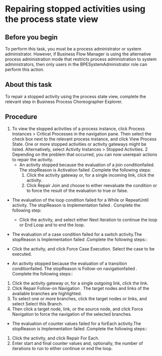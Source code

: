 <!-- image -->

# Repairing stopped activities using the process state view

## Before you begin

To
perform this task, you must be a process administrator or system administrator. However,
if Business Flow Manager is using the alternative process administration
mode that restricts process administration to system administrators,
then only users in the BPESystemAdministrator role can perform this
action.

## About this task

To repair a stopped activity using the process state view,
complete the relevant step in Business Process Choreographer Explorer.

## Procedure

1. To view the stopped activities of a process instance, click Process Instances > Critical Processes in the navigation pane. Then select the check box next
to the relevant process instance, and click View Process
State. One or more stopped activities or activity gateways
might be listed. Alternatively, select Activity
Instances > Stopped Activities.
2 Depending on the problem that occurred, you can now userepair actions to repair the activity.
    - An activity stopped because the evaluation of a join conditionfailed. The stopReason is Activation failed .Complete the following steps:
        1. Click the activity gateway or, for a single incoming link, click
the activity.
        2. Click Repair Join and choose to either
reevaluate the condition or to force the result of the evaluation
to true or false.
- The evaluation of the loop condition failed for a While or RepeatUntil activity. The stopReason is Implementation failed . Complete the following step:
    - Click the activity, and select either Next Iteration  to
continue the loop or End Loop and to end the
loop.
- The evaluation of a case condition failed for a switch activity.The stopReason is Implementation failed .Complete the following steps::

- Click the activity, and click Force Case Execution.
Select the case to be executed.
- An activity stopped because the evaluation of a transition conditionfailed. The stopReason is Follow-on navigationfailed . Complete the following steps::

1. Click the activity gateway or, for a single outgoing link, click
the link.
2. Click Repair Follow-on Navigation . The
target nodes and links of the available branches are highlighted.
3. To select one or more branches, click the target nodes or links,
and select Select this Branch.
4. Then click a target node, link, or the source node, and click Force
Navigation to force the navigation of the selected branches.
- The evaluation of counter values failed for a forEach activity.The stopReason is Implementation failed .Complete the following steps::

1. Click the activity, and click Repair For Each.
2. Enter start and final counter values and, optionally, the number
of iterations to run to either continue or end the loop.

<!-- image -->